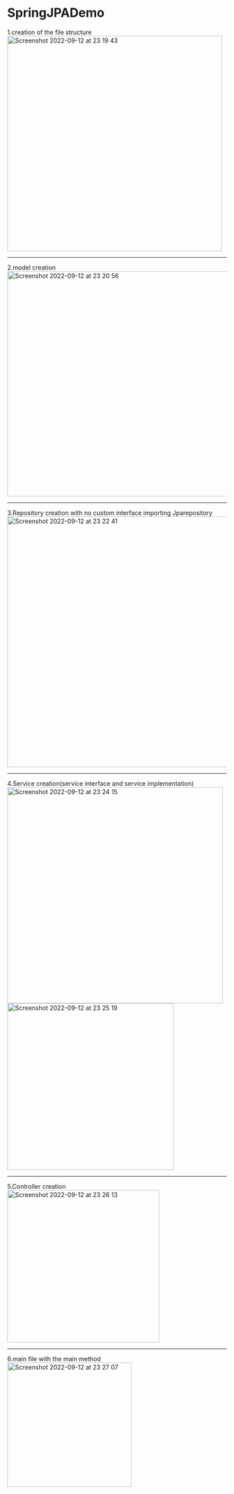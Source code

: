 # SpringJPADemo
1.creation of the file structure<br>
<img width="493" alt="Screenshot 2022-09-12 at 23 19 43" src="https://user-images.githubusercontent.com/74420607/189768540-b5d9eea4-2286-4627-9b6c-dd738e89370e.png">
<hr>
2.model creation<br>
<img width="516" alt="Screenshot 2022-09-12 at 23 20 56" src="https://user-images.githubusercontent.com/74420607/189768660-d8c4110e-b2e1-4185-a52f-3bc8b1afb604.png">
<hr>
3.Repository creation with no custom interface importing Jparepository<br>
<img width="574" alt="Screenshot 2022-09-12 at 23 22 41" src="https://user-images.githubusercontent.com/74420607/189768868-24e8a292-7469-4bba-9bda-f32966e9fd75.png">
<hr>
4.Service creation(service interface and service implementation)<br>
<img width="495" alt="Screenshot 2022-09-12 at 23 24 15" src="https://user-images.githubusercontent.com/74420607/189769029-db362974-9e00-4054-aba2-ffdc3044e8ab.png">

<img width="382" alt="Screenshot 2022-09-12 at 23 25 19" src="https://user-images.githubusercontent.com/74420607/189769167-a7351ebc-3b2f-43bc-a744-85f825618008.png">
<hr>
5.Controller creation<br>
<img width="349" alt="Screenshot 2022-09-12 at 23 26 13" src="https://user-images.githubusercontent.com/74420607/189769272-f0d4cb27-7c65-4857-b091-e00b8f9ab6a7.png">
<hr>
6.main file with the main method<br>
<img width="285" alt="Screenshot 2022-09-12 at 23 27 07" src="https://user-images.githubusercontent.com/74420607/189769389-6009a4a1-d759-452d-9599-91827d7b2167.png">
